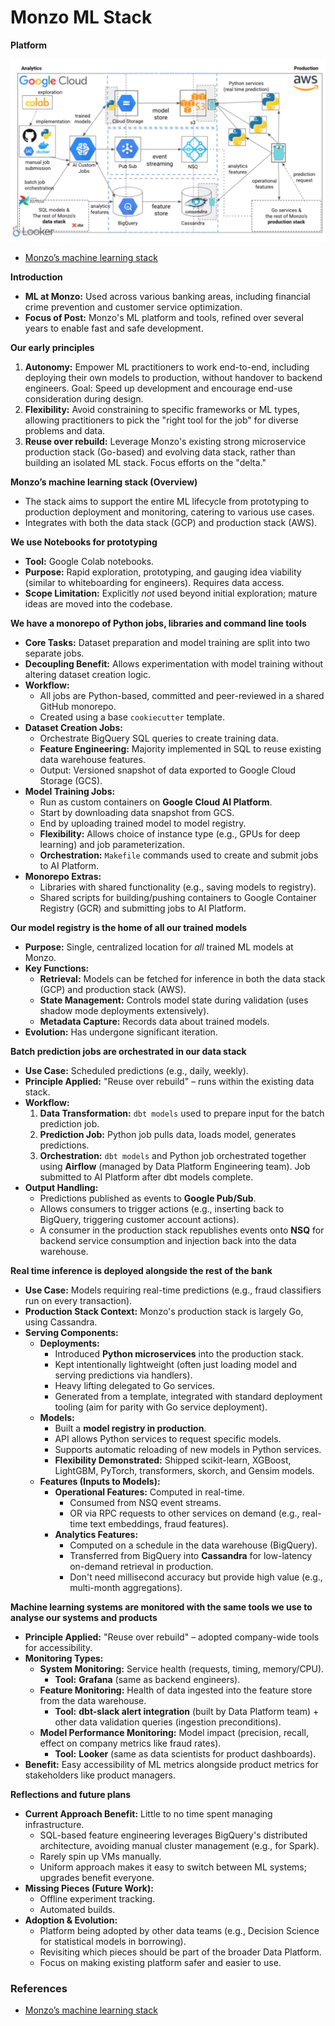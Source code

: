 # Monzo ML Stack



**Platform**

<img src="../../_static/mlops/ch2a_platform/monzo/1.png"/>

- [Monzo’s machine learning stack](https://monzo.com/blog/2022/04/26/monzos-machine-learning-stack)



**Introduction**

*   **ML at Monzo:** Used across various banking areas, including financial crime prevention and customer service optimization.
*   **Focus of Post:** Monzo's ML platform and tools, refined over several years to enable fast and safe development.

**Our early principles**

1.  **Autonomy:** Empower ML practitioners to work end-to-end, including deploying their own models to production, without handover to backend engineers. Goal: Speed up development and encourage end-use consideration during design.
2.  **Flexibility:** Avoid constraining to specific frameworks or ML types, allowing practitioners to pick the "right tool for the job" for diverse problems and data.
3.  **Reuse over rebuild:** Leverage Monzo's existing strong microservice production stack (Go-based) and evolving data stack, rather than building an isolated ML stack. Focus efforts on the "delta."

**Monzo’s machine learning stack (Overview)**

*   The stack aims to support the entire ML lifecycle from prototyping to production deployment and monitoring, catering to various use cases.
*   Integrates with both the data stack (GCP) and production stack (AWS).

**We use Notebooks for prototyping**

*   **Tool:** Google Colab notebooks.
*   **Purpose:** Rapid exploration, prototyping, and gauging idea viability (similar to whiteboarding for engineers). Requires data access.
*   **Scope Limitation:** Explicitly *not* used beyond initial exploration; mature ideas are moved into the codebase.

**We have a monorepo of Python jobs, libraries and command line tools**

*   **Core Tasks:** Dataset preparation and model training are split into two separate jobs.
*   **Decoupling Benefit:** Allows experimentation with model training without altering dataset creation logic.
*   **Workflow:**
    *   All jobs are Python-based, committed and peer-reviewed in a shared GitHub monorepo.
    *   Created using a base `cookiecutter` template.
*   **Dataset Creation Jobs:**
    *   Orchestrate BigQuery SQL queries to create training data.
    *   **Feature Engineering:** Majority implemented in SQL to reuse existing data warehouse features.
    *   Output: Versioned snapshot of data exported to Google Cloud Storage (GCS).
*   **Model Training Jobs:**
    *   Run as custom containers on **Google Cloud AI Platform**.
    *   Start by downloading data snapshot from GCS.
    *   End by uploading trained model to model registry.
    *   **Flexibility:** Allows choice of instance type (e.g., GPUs for deep learning) and job parameterization.
    *   **Orchestration:** `Makefile` commands used to create and submit jobs to AI Platform.
*   **Monorepo Extras:**
    *   Libraries with shared functionality (e.g., saving models to registry).
    *   Shared scripts for building/pushing containers to Google Container Registry (GCR) and submitting jobs to AI Platform.

**Our model registry is the home of all our trained models**

*   **Purpose:** Single, centralized location for *all* trained ML models at Monzo.
*   **Key Functions:**
    *   **Retrieval:** Models can be fetched for inference in both the data stack (GCP) and production stack (AWS).
    *   **State Management:** Controls model state during validation (uses shadow mode deployments extensively).
    *   **Metadata Capture:** Records data about trained models.
*   **Evolution:** Has undergone significant iteration.

**Batch prediction jobs are orchestrated in our data stack**

*   **Use Case:** Scheduled predictions (e.g., daily, weekly).
*   **Principle Applied:** "Reuse over rebuild" – runs within the existing data stack.
*   **Workflow:**
    1.  **Data Transformation:** `dbt models` used to prepare input for the batch prediction job.
    2.  **Prediction Job:** Python job pulls data, loads model, generates predictions.
    3.  **Orchestration:** `dbt models` and Python job orchestrated together using **Airflow** (managed by Data Platform Engineering team). Job submitted to AI Platform after dbt models complete.
*   **Output Handling:**
    *   Predictions published as events to **Google Pub/Sub**.
    *   Allows consumers to trigger actions (e.g., inserting back to BigQuery, triggering customer account actions).
    *   A consumer in the production stack republishes events onto **NSQ** for backend service consumption and injection back into the data warehouse.

**Real time inference is deployed alongside the rest of the bank**

*   **Use Case:** Models requiring real-time predictions (e.g., fraud classifiers run on every transaction).
*   **Production Stack Context:** Monzo's production stack is largely Go, using Cassandra.
*   **Serving Components:**
    *   **Deployments:**
        *   Introduced **Python microservices** into the production stack.
        *   Kept intentionally lightweight (often just loading model and serving predictions via handlers).
        *   Heavy lifting delegated to Go services.
        *   Generated from a template, integrated with standard deployment tooling (aim for parity with Go service deployment).
    *   **Models:**
        *   Built a **model registry in production**.
        *   API allows Python services to request specific models.
        *   Supports automatic reloading of new models in Python services.
        *   **Flexibility Demonstrated:** Shipped scikit-learn, XGBoost, LightGBM, PyTorch, transformers, skorch, and Gensim models.
    *   **Features (Inputs to Models):**
        *   **Operational Features:** Computed in real-time.
            *   Consumed from NSQ event streams.
            *   OR via RPC requests to other services on demand (e.g., real-time text embeddings, fraud features).
        *   **Analytics Features:**
            *   Computed on a schedule in the data warehouse (BigQuery).
            *   Transferred from BigQuery into **Cassandra** for low-latency on-demand retrieval in production.
            *   Don't need millisecond accuracy but provide high value (e.g., multi-month aggregations).

**Machine learning systems are monitored with the same tools we use to analyse our systems and products**

*   **Principle Applied:** "Reuse over rebuild" – adopted company-wide tools for accessibility.
*   **Monitoring Types:**
    *   **System Monitoring:** Service health (requests, timing, memory/CPU).
        *   **Tool:** **Grafana** (same as backend engineers).
    *   **Feature Monitoring:** Health of data ingested into the feature store from the data warehouse.
        *   **Tool:** **dbt-slack alert integration** (built by Data Platform team) + other data validation queries (ingestion preconditions).
    *   **Model Performance Monitoring:** Model impact (precision, recall, effect on company metrics like fraud rates).
        *   **Tool:** **Looker** (same as data scientists for product dashboards).
*   **Benefit:** Easy accessibility of ML metrics alongside product metrics for stakeholders like product managers.

**Reflections and future plans**

*   **Current Approach Benefit:** Little to no time spent managing infrastructure.
    *   SQL-based feature engineering leverages BigQuery's distributed architecture, avoiding manual cluster management (e.g., for Spark).
    *   Rarely spin up VMs manually.
    *   Uniform approach makes it easy to switch between ML systems; upgrades benefit everyone.
*   **Missing Pieces (Future Work):**
    *   Offline experiment tracking.
    *   Automated builds.
*   **Adoption & Evolution:**
    *   Platform being adopted by other data teams (e.g., Decision Science for statistical models in borrowing).
    *   Revisiting which pieces should be part of the broader Data Platform.
    *   Focus on making existing platform safer and easier to use.


### References

- [Monzo’s machine learning stack](https://monzo.com/blog/2022/04/26/monzos-machine-learning-stack)
